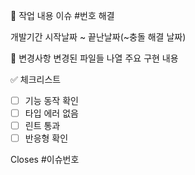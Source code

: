 🎯 작업 내용
이슈 #번호 해결

개발기간
시작날짜 ~ 끝난날짜(~충돌 해결 날짜)

🔄 변경사항
변경된 파일들 나열
주요 구현 내용

✅ 체크리스트

- [ ] 기능 동작 확인
- [ ] 타입 에러 없음
- [ ] 린트 통과
- [ ] 반응형 확인

Closes #이슈번호
